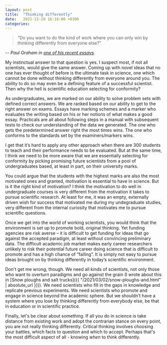 ```yaml
---
layout: post
title:  "Thinking differently"
date:   2021-12-20 16:16:00 +0300
categories:
---
```


>“Do you want to do the kind of work where you can only win by thinking differently from everyone else?”

-- *Paul Graham in [one of his recent essays](http://www.paulgraham.com/think.html).*

My instinctual answer to that question is yes. I suspect most, if not all scientists, would give the same answer. Coming up with novel ideas that no one has ever thought of before is the ultimate task in science, one which cannot be done without thinking differently from everyone around you. The ability to do so may even be a defining feature of a successful scientist. Then why the hell is scientific education selecting for conformity?

As undergraduates, we are marked on our ability to solve problem sets with defined correct answers. We are ranked based on our ability to get to the right answer on exams. Essays have marking schemes and a marker who evaluates the writing based on his or her notions of what makes a good essay. Practicals are all about following steps in a manual with subsequent tests to check our understanding of the data we generated. The one who gets the predetermined answer right the most times wins. The one who conforms to the standards set by the examiners/markers wins.

I get that it’s hard to apply any other approach when there are 300 students to teach and their performance needs to be evaluated. But at the same time, I think we need to be more aware that we are essentially selecting for conformity by picking promising future scientists from a pool of undergraduates based, at least in part, on their university marks.

You could argue that the students with the highest marks are also the most motivated ones and granted, motivation is essential to have in science. But is it the right kind of motivation? I think the motivation to do well in undergraduate courses is very different from the motivation it takes to pursue scientific research. At least for me, it was an empty, externally driven wish for success that motivated me during my undegraduate studies, very different from the internal curiosity that motivates me to pursue scientific questions. 

Once we get into the world of working scientists, you would think that the environment is set up to promote bold, original thinking. Yet funding agencies are risk averse – it is difficult to get funding for ideas that go against the accepted paradigm, at least without convincing preliminary data. The difficult academic job market makes early career researchers unlikely to risk their potential future career doing science that is difficult to promote and has a high chance of “failing”. It is simply not easy to pursue ideas brought on by thinking differently in today’s scientific environment.

Don't get me wrong, though. We need all kinds of scientists, not only those who want to overturn paradigms and go against the grain (I wrote about this in [Snow ploughs and salt trucks]({{ "/2021/03/02/snow-ploughs-and.html" | absolute_url }})). We need scientists who fill in the gaps in knowledge and replicate previous experiments. We need scientists who promote and engage in science beyond the academic sphere. But we shouldn’t have a system where you lose by thinking differently from everybody else, be that in education or in scientific practice.

Finally, let's be clear about something. If all you do in science is take distance from existing work and adopt the contrarian stance on every point, you are not really thinking differently. Critical thinking involves choosing your battles, which facts to question and which to accept. Perhaps that's the most difficult aspect of all - knowing *when* to think differently.
